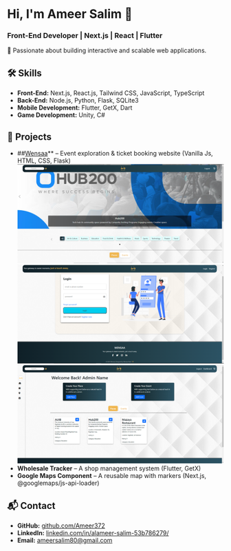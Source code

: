 # Hi, I'm Ameer Salim 👋  
### Front-End Developer | Next.js | React | Flutter  

🚀 Passionate about building interactive and scalable web applications.  

## 🛠 Skills  
- **Front-End:** Next.js, React.js, Tailwind CSS, JavaScript, TypeScript
- **Back-End:** Node.js, Python, Flask, SQLite3
- **Mobile Development:** Flutter, GetX, Dart
- **Game Development:** Unity, C#

## 📌 Projects  
- ##[Wensaa](https://wensaa-897b68222926.herokuapp.com/)** – Event exploration & ticket booking website (Vanilla Js, HTML, CSS, Flask)
  ![Wensaa Screenshot](images/wensaa_home.PNG)
  ![Wensaa Screenshot](images/wensaa_auth.PNG)
  ![Wensaa Screenshot](images/wensaa_dash.PNG)
- **Wholesale Tracker** – A shop management system (Flutter, GetX)  
- **Google Maps Component** – A reusable map with markers (Next.js, @googlemaps/js-api-loader)  

## 📬 Contact  
- **GitHub:** [github.com/Ameer372](https://github.com/Ameer372)  
- **LinkedIn:** [linkedin.com/in/alameer-salim-53b786279/](https://www.linkedin.com/in/alameer-salim-53b786279/)  
- **Email:** ameersalim80@gmail.com 
